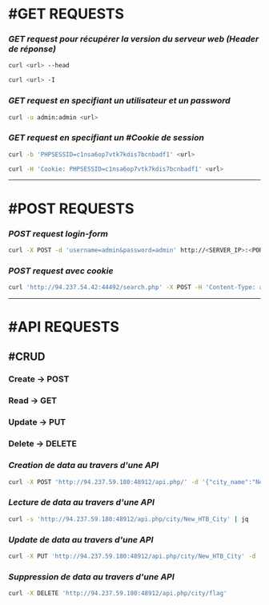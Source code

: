 

# #GET **REQUESTS**

### *GET request pour récupérer la version du serveur web (Header de réponse)*

```bash
curl <url> --head
```

```bash
curl <url> -I
```

### *GET request en specifiant un utilisateur et un password*

```bash
curl -u admin:admin <url>
```

### *GET request en specifiant un #Cookie de session*

```bash
curl -b 'PHPSESSID=c1nsa6op7vtk7kdis7bcnbadf1' <url>
```

```bash
curl -H 'Cookie: PHPSESSID=c1nsa6op7vtk7kdis7bcnbadf1' <url>
```

---

# #POST **REQUESTS**

### *POST request login-form*

```bash
curl -X POST -d 'username=admin&password=admin' http://<SERVER_IP>:<PORT>/
```

### *POST request avec cookie*

```bash
curl 'http://94.237.54.42:44492/search.php' -X POST -H 'Content-Type: application/json' -H 'Cookie: PHPSESSID=h589kdcps0up9sdh13js3nneqh' -d '{"paramètre":"value"}'
```


---
# #API **REQUESTS**

## #CRUD

### **C**reate -> POST
### **R**ead -> GET
### **U**pdate -> PUT
### **D**elete -> DELETE


### *Creation de data au travers d'une API*

```BASH
curl -X POST 'http://94.237.59.180:48912/api.php/' -d '{"city_name":"New_HTB_City", "country_name":"HTB"}' -H 'Content-Type: application/json' 
```

### *Lecture de data au travers d'une API*

```bash
curl -s 'http://94.237.59.180:48912/api.php/city/New_HTB_City' | jq
```

### *Update de data au travers d'une API*

```BASH
curl -X PUT 'http://94.237.59.180:48912/api.php/city/New_HTB_City' -d '{"city_name":"flag", "country_name":"HTB"}' -H 'Content-Type: application/json' 
```

### *Suppression de data au travers d'une API*

```BASH
curl -X DELETE 'http://94.237.59.180:48912/api.php/city/flag'
```